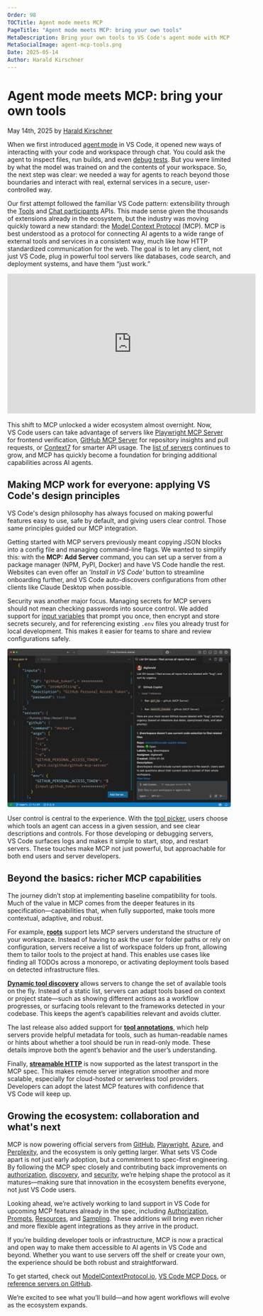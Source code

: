 ```yaml
---
Order: 98
TOCTitle: Agent mode meets MCP
PageTitle: "Agent mode meets MCP: bring your own tools"
MetaDescription: Bring your own tools to VS Code's agent mode with MCP.
MetaSocialImage: agent-mcp-tools.png
Date: 2025-05-14
Author: Harald Kirschner
---
```


# Agent mode meets MCP: bring your own tools

May 14th, 2025 by [Harald Kirschner](https://github.com/digitarald)

When we first introduced [agent mode](https://code.visualstudio.com/docs/copilot/chat/chat-agent-mode) in VS Code, it opened new ways of interacting with your code and workspace through chat. You could ask the agent to inspect files, run builds, and even [debug tests](https://code.visualstudio.com/docs/copilot/guides/test-with-copilot). But you were limited by what the model was trained on and the contents of your workspace. So, the next step was clear: we needed a way for agents to reach beyond those boundaries and interact with real, external services in a secure, user-controlled way.

Our first attempt followed the familiar VS Code pattern: extensibility through the [Tools](https://code.visualstudio.com/api/extension-guides/tools) and [Chat participants](https://code.visualstudio.com/api/extension-guides/chat) APIs. This made sense given the thousands of extensions already in the ecosystem, but the industry was moving quickly toward a new standard: the [Model Context Protocol](https://modelcontextprotocol.io/) (MCP). MCP is best understood as a protocol for connecting AI agents to a wide range of external tools and services in a consistent way, much like how HTTP standardized communication for the web. The goal is to let any client, not just VS Code, plug in powerful tool servers like databases, code search, and deployment systems, and have them “just work.”

<iframe width="560" height="315" src="https://www.youtube-nocookie.com//embed/VePxCcF99w4?si=vY-f4CKc0rrl5fDa&amp;start=164" title="Agent mode tools in VS Code" frameborder="0" allow="accelerometer; autoplay; clipboard-write; encrypted-media; gyroscope; picture-in-picture" allowfullscreen></iframe>

This shift to MCP unlocked a wider ecosystem almost overnight. Now, VS Code users can take advantage of servers like [Playwright MCP Server](https://github.com/microsoft/playwright-mcp) for frontend verification, [GitHub MCP Server](https://github.com/github/github-mcp-server/) for repository insights and pull requests, or [Context7](https://github.com/upstash/context7/) for smarter API usage. The [list of servers](https://github.com/modelcontextprotocol/servers) continues to grow, and MCP has quickly become a foundation for bringing additional capabilities across AI agents.

## Making MCP work for everyone: applying VS Code's design principles

VS Code's design philosophy has always focused on making powerful features easy to use, safe by default, and giving users clear control. Those same principles guided our MCP integration.

Getting started with MCP servers previously meant copying JSON blocks into a config file and managing command-line flags. We wanted to simplify this: with the **MCP: Add Server** command, you can set up a server from a package manager (NPM, PyPI, Docker) and have VS Code handle the rest. Websites can even offer an *'Install in VS Code'* button to streamline onboarding further, and VS Code auto-discovers configurations from other clients like Claude Desktop when possible.

Security was another major focus. Managing secrets for MCP servers should not mean checking passwords into source control. We added support for [input variables](https://code.visualstudio.com/docs/copilot/chat/mcp-servers#_add-an-mcp-server-to-your-workspace) that prompt you once, then encrypt and store secrets securely, and for referencing existing `.env` files you already trust for local development. This makes it easier for teams to share and review configurations safely.

![GitHub MCP Server with safely stored secrets using input variables](agent-mcp-tools.png)

User control is central to the experience. With the [tool picker](https://code.visualstudio.com/docs/copilot/chat/mcp-servers#_use-mcp-tools-in-agent-mode), users choose which tools an agent can access in a given session, and see clear descriptions and controls. For those developing or debugging servers, VS Code surfaces logs and makes it simple to start, stop, and restart servers. These touches make MCP not just powerful, but approachable for both end users and server developers.

## Beyond the basics: richer MCP capabilities

The journey didn’t stop at implementing baseline compatibility for tools. Much of the value in MCP comes from the deeper features in its specification—capabilities that, when fully supported, make tools more contextual, adaptive, and robust.

For example, [**roots**](https://modelcontextprotocol.io/docs/concepts/roots) support lets MCP servers understand the structure of your workspace. Instead of having to ask the user for folder paths or rely on configuration, servers receive a list of workspace folders up front, allowing them to tailor tools to the project at hand. This enables use cases like finding all TODOs across a monorepo, or activating deployment tools based on detected infrastructure files.

[**Dynamic tool discovery**](https://modelcontextprotocol.io/docs/concepts/tools#tool-discovery-and-updates) allows servers to change the set of available tools on the fly. Instead of a static list, servers can adapt tools based on context or project state—such as showing different actions as a workflow progresses, or surfacing tools relevant to the frameworks detected in your codebase. This keeps the agent’s capabilities relevant and avoids clutter.

The last release also added support for [**tool annotations**](https://modelcontextprotocol.io/docs/concepts/tools#tool-annotations), which help servers provide helpful metadata for tools, such as human-readable names or hints about whether a tool should be run in read-only mode. These details improve both the agent’s behavior and the user’s understanding.

Finally, [**streamable HTTP**](https://modelcontextprotocol.io/specification/2025-03-26/basic/transports#streamable-http) is now supported as the latest transport in the MCP spec. This makes remote server integration smoother and more scalable, especially for cloud-hosted or serverless tool providers. Developers can adopt the latest MCP features with confidence that VS Code will keep up.

## Growing the ecosystem: collaboration and what's next

MCP is now powering official servers from [GitHub](https://github.com/github/github-mcp-server/), [Playwright](https://github.com/microsoft/playwright-mcp), [Azure](https://github.com/Azure/azure-mcp), and [Perplexity](https://github.com/perplexity-ai/perplexity-mcp), and the ecosystem is only getting larger. What sets VS Code apart is not just early adoption, but a commitment to spec-first engineering. By following the MCP spec closely and contributing back improvements on [authorization](https://github.com/modelcontextprotocol/specification/issues/205), [discovery](https://github.com/modelcontextprotocol/registry), and [security](https://devblogs.microsoft.com/blog/protecting-against-indirect-injection-attacks-mcp), we’re helping shape the protocol as it matures—making sure that innovation in the ecosystem benefits everyone, not just VS Code users.

Looking ahead, we’re actively working to land support in VS Code for upcoming MCP features already in the spec, including [Authorization](https://github.com/microsoft/vscode/issues/247759), [Prompts](https://github.com/microsoft/vscode/issues/244173), [Resources](https://github.com/microsoft/vscode/issues/244159), and [Sampling](https://github.com/microsoft/vscode/issues/244162). These additions will bring even richer and more flexible agent integrations as they arrive in the product.

If you’re building developer tools or infrastructure, MCP is now a practical and open way to make them accessible to AI agents in VS Code and beyond. Whether you want to use servers off the shelf or create your own, the experience should be both robust and straightforward.

To get started, check out [ModelContextProtocol.io](https://modelcontextprotocol.io/), [VS Code MCP Docs](https://code.visualstudio.com/docs/copilot/chat/mcp-servers), or [reference servers on GitHub](https://github.com/modelcontextprotocol/servers).

We’re excited to see what you’ll build—and how agent workflows will evolve as the ecosystem expands.